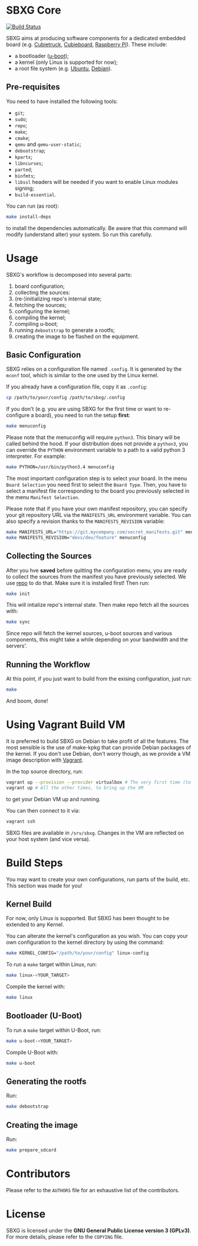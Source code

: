 SBXG Core
=========

[![Build Status](https://travis-ci.org/sbxg/sbxg.svg?branch=master)](https://travis-ci.org/sbxg/sbxg)

SBXG aims at producing software components for a dedicated embedded board
(e.g. [Cubietruck](http://www.cubietruck.com/),
      [Cubieboard](http://cubieboard.org/),
      [Raspberry PI](https://www.raspberrypi.org/)).
These include:
- a bootloader ([u-boot](http://www.denx.de/wiki/U-Boot));
- a kernel (only Linux is supported for now);
- a root file system (e.g. [Ubuntu](http://www.ubuntu.com/),
                           [Debian](https://www.debian.org/)).


Pre-requisites
--------------

You need to have installed the following tools:
- `git`;
- `sudo`;
- `repo`;
- `make`;
- `cmake`;
- `qemu` and `qemu-user-static`;
- `debootstrap`;
- `kpartx`;
- `libncurses`;
- `parted`;
- `binfmts`;
- `libssl` headers will be needed if you want to enable Linux modules signing;
- `build-essential`.

You can run (as root):

```bash
make install-deps
```

to install the dependencies automatically. Be aware that this command will
modify (understand alter) your system. So run this carefully.


Usage
=====

SBXG's workflow is decomposed into several parts:
1. board configuration;
2. collecting the sources:
  1. (re-)initializing repo's internal state;
  2. fetching the sources;
3. configuring the kernel;
4. compiling the kernel;
5. compiling u-boot;
6. running `debootstrap` to generate a rootfs;
7. creating the image to be flashed on the equipment.


Basic Configuration
-------------------

SBXG relies on a configuration file named `.config`. It is generated by
the `mconf` tool, which is similar to the one used by the Linux kernel.

If you already have a configuration file, copy it as `.config`:
```bash
cp /path/to/your/config /path/to/sbxg/.config
```

If you don't (e.g. you are using SBXG for the first time or want to re-configure
a board), you need to run the setup **first**:

```bash
make menuconfig
```

Please note that the menuconfig will require `python3`. This binary will be
called behind the hood. If your distribution does not provide a `python3`,
you can override the `PYTHON` environment variable to a path to a valid
python 3 interpreter. For example:

```bash
make PYTHON=/usr/bin/python3.4 menuconfig
```


The most important configuration step is to select your board. In the menu
`Board Selection` you need first to select the `Board Type`. Then, you
have to select a manifest file corresponding to the board you previously
selected in the menu `Manifest Selection`.

Please note that if you have your own manifest repository, you can
specify your git repository URL via the `MANIFESTS_URL` environment
variable. You can also specify a revision thanks to the `MANIFESTS_REVISION`
variable:

```bash
make MANIFESTS_URL="https://git.mycompany.com/secret_manifests.git" menuconfig
make MANIFESTS_REVISION="devs/dev/feature" menuconfig
```


Collecting the Sources
----------------------

After you hve **saved** before quitting the configuration menu, you are
ready to collect the sources from the manifest you have previously
selected. We use [repo](http://source.android.com/source/using-repo.html)
to do that. Make sure it is installed first! Then run:

```bash
make init
```

This will intialize repo's internal state. Then make repo fetch all the
sources with:

```bash
make sync
```

Since repo will fetch the kernel sources, u-boot sources and various
components, this might take a while depending on your bandwidth and
the servers'.


Running the Workflow
--------------------

At this point, if you just want to build from the exising configuration,
just run:

```bash
make
```

And boom, done!


Using Vagrant Build VM
======================

It is preferred to build SBXG on Debian to take profit of all the features.
The most sensible is the use of make-kpkg that can provide Debian packages
of the kernel. If you don't use Debian, don't worry though, as we provide a
VM image description with [Vagrant](https://www.vagrantup.com/).

In the top source directory, run:

```bash
vagrant up --provision --provider virtualbox # The very first time (to install it)
vagrant up # All the other times, to bring up the VM
```

to get your Debian VM up and running.

You can then connect to it via:

```bash
vagrant ssh
```

SBXG files are available in `/srv/sbxg`. Changes in the VM are reflected on your
host system (and vice versa).


Build Steps
===========

You may want to create your own configurations, run parts of the build, etc.
This section was made for you!


Kernel Build
------------

For now, only Linux is supported. But SBXG has been thought to be extended to
any Kernel.

You can alterate the kernel's configuration as you wish. You can copy your
own configuration to the kernel directory by using the command:

```bash
make KERNEL_CONFIG="/path/to/your/config" linux-config
```

To run a `make` target within Linux, run:

```bash
make linux-<YOUR_TARGET>
```

Compile the kernel with:

```bash
make linux
```


Bootloader (U-Boot)
-------------------

To run a `make` target within U-Boot, run:

```bash
make u-boot-<YOUR_TARGET>
```

Compile U-Boot with:

```bash
make u-boot
```


Generating the rootfs
---------------------

Run:

```bash
make debootstrap
```

Creating the image
------------------

Run:
```bash
make prepare_sdcard
```


Contributors
============

Please refer to the `AUTHORS` file for an exhaustive list of the
contributors.

License
=======

SBXG is licensed under the **GNU General Public License version 3 (GPLv3)**.
For more details, please refer to the `COPYING` file.
